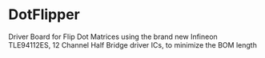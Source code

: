 # DotFlipper
Driver Board for Flip Dot Matrices using the brand new Infineon TLE94112ES, 12 Channel Half Bridge driver ICs, to minimize the BOM length
